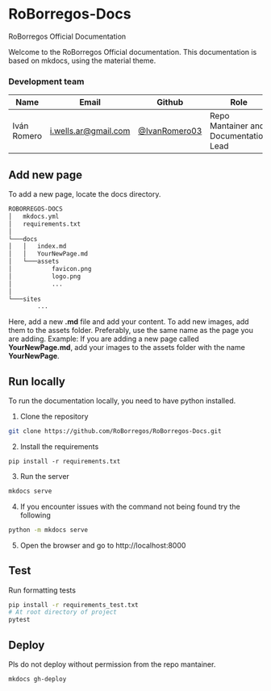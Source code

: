 # RoBorregos-Docs
RoBorregos Official Documentation

Welcome to the RoBorregos Official documentation. This documentation is based on mkdocs, using the material theme. 

### Development team

| Name                    | Email                                                               | Github                                                       | Role      |
| ----------------------- | ------------------------------------------------------------------- | ------------------------------------------------------------ | --------- |
| Iván Romero | [i.wells.ar@gmail.com](mailto:i.wells.ar@gmail.com) | [@IvanRomero03](https://github.com/IvanRomero03) | Repo Mantainer and Documentation Lead |


## Add new page

To add a new page, locate the docs directory.
```bash
ROBORREGOS-DOCS
│   mkdocs.yml
│   requirements.txt
│
└───docs
│   │   index.md
│   │   YourNewPage.md
│   └───assets
│           favicon.png
│           logo.png
│           ...
│
└───sites
        ...
```
Here, add a new **.md** file and add your content.
To add new images, add them to the assets folder. Preferably, use the same name as the page you are adding. Example: If you are adding a new page called **YourNewPage.md**, add your images to the assets folder with the name **YourNewPage**.

## Run locally

To run the documentation locally, you need to have python installed.

1. Clone the repository
```bash
git clone https://github.com/RoBorregos/RoBorregos-Docs.git
```

2. Install the requirements
```
pip install -r requirements.txt
```

3. Run the server
```bash
mkdocs serve
```

4. If you encounter issues with the command not being found try the following
```bash
python -m mkdocs serve
```

5. Open the browser and go to http://localhost:8000

## Test
Run formatting tests
```bash	
pip install -r requirements_test.txt
# At root directory of project
pytest 
```

## Deploy
Pls do not deploy without permission from the repo mantainer.
```bash	
mkdocs gh-deploy
```

